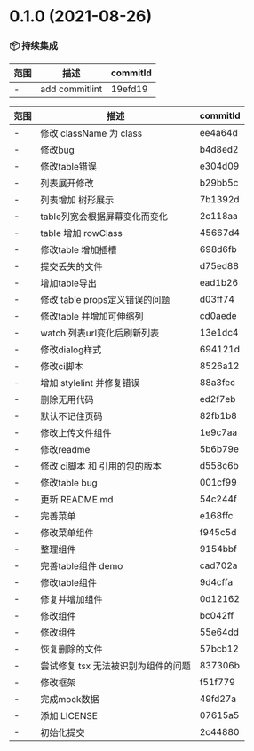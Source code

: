 # 0.1.0 (2021-08-26)

### 📦 持续集成
范围|描述|commitId
--|--|--
 - | add commitlint | 19efd19


范围|描述|commitId
--|--|--
 - | 修改 className 为 class | ee4a64d
 - | 修改bug | b4d8ed2
 - | 修改table错误 | e304d09
 - | 列表展开修改 | b29bb5c
 - | 列表增加 树形展示 | 7b1392d
 - | table列宽会根据屏幕变化而变化 | 2c118aa
 - | table 增加 rowClass | 45667d4
 - | 修改table 增加插槽 | 698d6fb
 - | 提交丢失的文件 | d75ed88
 - | 增加table导出 | ead1b26
 - | 修改 table props定义错误的问题 | d03ff74
 - | 修改table 并增加可伸缩列 | cd0aede
 - | watch 列表url变化后刷新列表 | 13e1dc4
 - | 修改dialog样式 | 694121d
 - | 修改ci脚本 | 8526a12
 - | 增加 stylelint 并修复错误 | 88a3fec
 - | 删除无用代码 | ed2f7eb
 - | 默认不记住页码 | 82fb1b8
 - | 修改上传文件组件 | 1e9c7aa
 - | 修改readme | 5b6b79e
 - | 修改 ci脚本 和 引用的包的版本 | d558c6b
 - | 修改table bug | 001cf99
 - | 更新 README.md | 54c244f
 - | 完善菜单 | e168ffc
 - | 修改菜单组件 | f945c5d
 - | 整理组件 | 9154bbf
 - | 完善table组件 demo | cad702a
 - | 修改table组件 | 9d4cffa
 - | 修复并增加组件 | 0d12162
 - | 修改组件 | bc042ff
 - | 修改组件 | 55e64dd
 - | 恢复删除的文件 | 57bcb12
 - | 尝试修复 tsx 无法被识别为组件的问题 | 837306b
 - | 修改框架 | f51f779
 - | 完成mock数据 | 49fd27a
 - | 添加 LICENSE | 07615a5
 - | 初始化提交 | 2c44880

